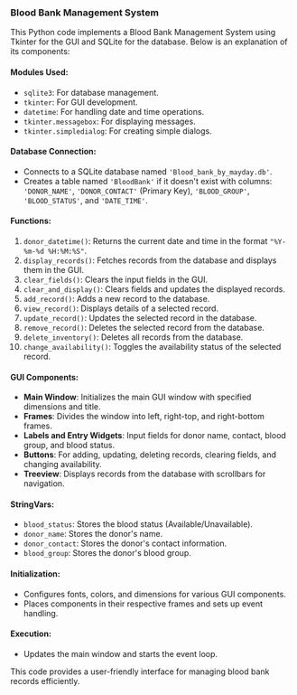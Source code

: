 ### Blood Bank Management System

This Python code implements a Blood Bank Management System using Tkinter for the GUI and SQLite for the database. Below is an explanation of its components:

#### Modules Used:
- `sqlite3`: For database management.
- `tkinter`: For GUI development.
- `datetime`: For handling date and time operations.
- `tkinter.messagebox`: For displaying messages.
- `tkinter.simpledialog`: For creating simple dialogs.

#### Database Connection:
- Connects to a SQLite database named `'Blood_bank_by_mayday.db'`.
- Creates a table named `'BloodBank'` if it doesn't exist with columns: `'DONOR_NAME'`, `'DONOR_CONTACT'` (Primary Key), `'BLOOD_GROUP'`, `'BLOOD_STATUS'`, and `'DATE_TIME'`.

#### Functions:
1. `donor_datetime()`: Returns the current date and time in the format `"%Y-%m-%d %H:%M:%S"`.
2. `display_records()`: Fetches records from the database and displays them in the GUI.
3. `clear_fields()`: Clears the input fields in the GUI.
4. `clear_and_display()`: Clears fields and updates the displayed records.
5. `add_record()`: Adds a new record to the database.
6. `view_record()`: Displays details of a selected record.
7. `update_record()`: Updates the selected record in the database.
8. `remove_record()`: Deletes the selected record from the database.
9. `delete_inventory()`: Deletes all records from the database.
10. `change_availability()`: Toggles the availability status of the selected record.

#### GUI Components:
- **Main Window**: Initializes the main GUI window with specified dimensions and title.
- **Frames**: Divides the window into left, right-top, and right-bottom frames.
- **Labels and Entry Widgets**: Input fields for donor name, contact, blood group, and blood status.
- **Buttons**: For adding, updating, deleting records, clearing fields, and changing availability.
- **Treeview**: Displays records from the database with scrollbars for navigation.

#### StringVars:
- `blood_status`: Stores the blood status (Available/Unavailable).
- `donor_name`: Stores the donor's name.
- `donor_contact`: Stores the donor's contact information.
- `blood_group`: Stores the donor's blood group.

#### Initialization:
- Configures fonts, colors, and dimensions for various GUI components.
- Places components in their respective frames and sets up event handling.

#### Execution:
- Updates the main window and starts the event loop.

This code provides a user-friendly interface for managing blood bank records efficiently.
